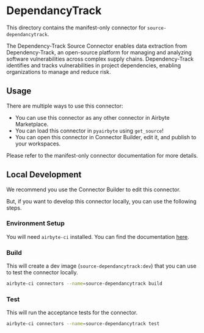 # DependancyTrack
This directory contains the manifest-only connector for `source-dependancytrack`.

The Dependency-Track Source Connector enables data extraction from Dependency-Track, an open-source platform for managing and analyzing software vulnerabilities across complex supply chains. Dependency-Track identifies and tracks vulnerabilities in project dependencies, enabling organizations to manage and reduce risk.

## Usage
There are multiple ways to use this connector:
- You can use this connector as any other connector in Airbyte Marketplace.
- You can load this connector in `pyairbyte` using `get_source`!
- You can open this connector in Connector Builder, edit it, and publish to your workspaces.

Please refer to the manifest-only connector documentation for more details.

## Local Development
We recommend you use the Connector Builder to edit this connector.

But, if you want to develop this connector locally, you can use the following steps.

### Environment Setup
You will need `airbyte-ci` installed. You can find the documentation [here](airbyte-ci).

### Build
This will create a dev image (`source-dependancytrack:dev`) that you can use to test the connector locally.
```bash
airbyte-ci connectors --name=source-dependancytrack build
```

### Test
This will run the acceptance tests for the connector.
```bash
airbyte-ci connectors --name=source-dependancytrack test
```

